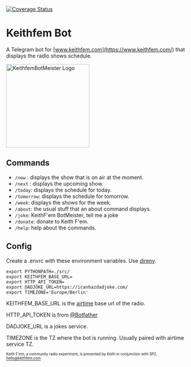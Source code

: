 [![Coverage Status](https://coveralls.io/repos/github/mazzi/keithfembot/badge.svg?branch=main)](https://coveralls.io/github/mazzi/keithfembot?branch=main)

# Keithfem Bot
A Telegram bot for [www.keithfem.com](https://www.keithfem.com/) that displays the radio shows schedule.

<img src="https://user-images.githubusercontent.com/121728/206558417-2ce25cec-53f7-480a-82a7-8637dc77f555.jpeg" width="225" alt="KeithfemBotMeister Logo" />

## Commands
* `/now` : displays the show that is on air at the moment.
* `/next` : displays the upcoming show.
* `/today`: displays the schedule for today.
* `/tomorrow`: displays the schedule for tomorrow.
* `/week`: displays the shows for the week.
* `/about`: the usual stuff that an about command displays.
* `/joke`: KeithF'em BotMeister, tell me a joke
* `/donate`: donate to Keith F'em.
* `/help`: help about the commands.

## Config
Create a .envrc with these environment variables. Use [direnv](https://direnv.net/).

```
export PYTHONPATH=./src/
export KEITHFEM_BASE_URL=
export HTTP_API_TOKEN=
export DADJOKE_URL=https://icanhazdadjoke.com/
export TIMEZONE='Europe/Berlin'
```

KEITHFEM_BASE_URL is the [airtime](https://www.airtime.pro/) base url of the radio.

HTTP_API_TOKEN is from [@Botfather](https://web.telegram.org/#/im?p=@BotFather)

DADJOKE_URL is a jokes service.

TIMEZONE is the TZ where the bot is running. Usually paired with airtime service TZ.


<sub><sup>Keith F'em, a community radio experiment, is presented by Keith in conjunction with SP2. hello@keithfem.com</sup></sub>
